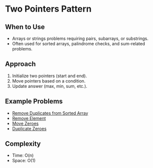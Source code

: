 # Two Pointers Pattern

## When to Use
- Arrays or strings problems requiring pairs, subarrays, or substrings.
- Often used for sorted arrays, palindrome checks, and sum-related problems.

## Approach
1. Initialize two pointers (start and end).
2. Move pointers based on a condition.
3. Update answer (max, min, sum, etc.).

## Example Problems
- [Remove Duplicates from Sorted Array](../arrays/26_remove_duplicates_two_pointers.java)
- [Remove Element](../arrays/27_remove_elements_two_pointers.java)
- [Move Zeroes](../arrays/283_move_zeroes_two_pointers.java)
- [Duplicate Zeroes](../arrays/1089_duplicate_zeros_two_pointers.java)

## Complexity
- Time: O(n)
- Space: O(1)
